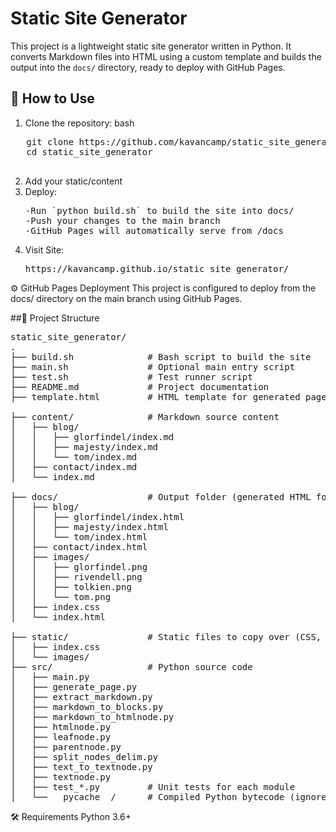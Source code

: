 # Static Site Generator

This project is a lightweight static site generator written in Python. It converts Markdown files into HTML using a custom template and builds the output into the `docs/` directory, ready to deploy with GitHub Pages.

## 🚀 How to Use

1. Clone the repository:
   bash
  <pre>
   git clone https://github.com/kavancamp/static_site_generator.git
   cd static_site_generator
  </pre>
2. Add your static/content
3. Deploy:
   <pre>
   -Run `python build.sh` to build the site into docs/
   -Push your changes to the main branch
   -GitHub Pages will automatically serve from /docs
   </pre>
4. Visit Site:
   <pre>
   https://kavancamp.github.io/static_site_generator/
   </pre>
⚙️ GitHub Pages Deployment
This project is configured to deploy from the docs/ directory on the main branch using GitHub Pages.

##📁 Project Structure
<pre>
static_site_generator/
.
├── build.sh              # Bash script to build the site
├── main.sh               # Optional main entry script
├── test.sh               # Test runner script
├── README.md             # Project documentation
├── template.html         # HTML template for generated pages

├── content/              # Markdown source content
│   ├── blog/
│   │   ├── glorfindel/index.md
│   │   ├── majesty/index.md
│   │   └── tom/index.md
│   ├── contact/index.md
│   └── index.md

├── docs/                 # Output folder (generated HTML for GitHub Pages)
│   ├── blog/
│   │   ├── glorfindel/index.html
│   │   ├── majesty/index.html
│   │   └── tom/index.html
│   ├── contact/index.html
│   ├── images/
│   │   ├── glorfindel.png
│   │   ├── rivendell.png
│   │   ├── tolkien.png
│   │   └── tom.png
│   ├── index.css
│   └── index.html

├── static/               # Static files to copy over (CSS, images, etc.)
│   ├── index.css
│   └── images/
├── src/                  # Python source code
│   ├── main.py
│   ├── generate_page.py
│   ├── extract_markdown.py
│   ├── markdown_to_blocks.py
│   ├── markdown_to_htmlnode.py
│   ├── htmlnode.py
│   ├── leafnode.py
│   ├── parentnode.py
│   ├── split_nodes_delim.py
│   ├── text_to_textnode.py
│   ├── textnode.py
│   ├── test_*.py         # Unit tests for each module
│   └── __pycache__/      # Compiled Python bytecode (ignored)
</pre>

🛠 Requirements
Python 3.6+
